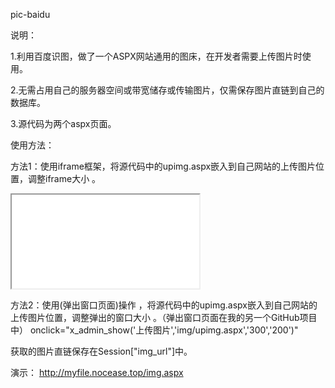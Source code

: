 pic-baidu


说明：

1.利用百度识图，做了一个ASPX网站通用的图床，在开发者需要上传图片时使用。

2.无需占用自己的服务器空间或带宽储存或传输图片，仅需保存图片直链到自己的数据库。

3.源代码为两个aspx页面。



使用方法：

方法1：使用iframe框架，将源代码中的upimg.aspx嵌入到自己网站的上传图片位置，调整iframe大小 。
  <iframe src="img/upimg.aspx"></iframe>

方法2：使用(弹出窗口页面)操作 ，将源代码中的upimg.aspx嵌入到自己网站的上传图片位置，调整弹出的窗口大小 。（弹出窗口页面在我的另一个GitHub项目中）
  onclick="x_admin_show('上传图片','img/upimg.aspx','300','200')"

获取的图片直链保存在Session["img_url"]中。


演示：
http://myfile.nocease.top/img.aspx

